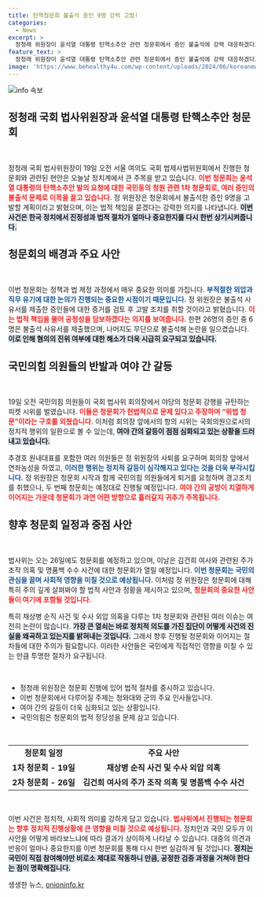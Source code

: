 ```yaml
---
title: 탄핵청문회 불출석 증인 9명 강력 고발!
categories:
  - News
excerpt: >
  정청래 위원장이 윤석열 대통령 탄핵소추안 관련 청문회에서 증인 불출석에 강력 대응하겠다고 선언했다. 야당과 여당 간 격렬한 충돌 속에 청문회는 혼란을 겪고, 향후 진행될 후속 청문회에도 귀추가 주목된다. 클릭해서 자세한 내용을 확인하세요!
feature_text: >
  정청래 위원장이 윤석열 대통령 탄핵소추안 관련 청문회에서 증인 불출석에 강력 대응하겠다고 선언했다. 야당과 여당 간 격렬한 충돌 속에 청문회는 혼란을 겪고, 향후 진행될 후속 청문회에도 귀추가 주목된다. 클릭해서 자세한 내용을 확인하세요!
image: 'https://www.behealthy4u.com/wp-content/uploads/2024/06/koreanews.jpg'
---
```


<p><img src="https://www.behealthy4u.com/wp-content/uploads/2024/06/koreanews.jpg" alt="info 속보" /></p>

<h2 data-ke-size="size26">정청래 국회 법사위원장과 윤석열 대통령 탄핵소추안 청문회</h2>

<p data-ke-size="size16">&nbsp;</p>

<p>정청래 국회 법사위원장이 19일 오전 서울 여의도 국회 법제사법위원회에서 진행한 청문회와 관련된 현안은 오늘날 정치계에서 큰 주목을 받고 있습니다. <b><span style="color: #ee2323;">이번 청문회는 윤석열 대통령의 탄핵소추안 발의 요청에 대한 국민동의 청원 관련 1차 청문회로, 여러 증인의 불출석 문제로 이목을 끌고 있습니다.</span></b> 정 위원장은 청문회에서 불출석한 증인 9명을 고발할 계획이라고 밝혔으며, 이는 법적 책임을 묻겠다는 강력한 의지를 나타냅니다. <b><span style="background-color: #21538527;">이번 사건은 한국 정치에서 진정성과 법적 절차가 얼마나 중요한지를 다시 한번 상기시켜줍니다.</span></b> </p>

<h2 data-ke-size="size26">청문회의 배경과 주요 사안</h2>

<p data-ke-size="size16">&nbsp;</p>

<p>이번 청문회는 정책과 법 제정 과정에서 매우 중요한 의미를 가집니다. <b><span style="color: #1a5490;">부적절한 외압과 직무 유기에 대한 논의가 진행되는 중요한 시점이기 때문입니다.</span></b> 정 위원장은 불출석 사유서를 제출한 증인들에 대한 증거를 검토 후 고발 조치를 취할 것이라고 밝혔습니다. <b><span style="color: #ee2323;">이는 법적 책임을 물어 공정성을 담보하겠다는 의지를 보여줍니다.</span></b> 한편 26명의 증인 중 6명은 불출석 사유서를 제출했으며, 나머지도 무단으로 불출석해 논란을 일으켰습니다. <b><span style="background-color: #21538527;">이로 인해 혐의의 진위 여부에 대한 해소가 더욱 시급히 요구되고 있습니다.</span></b> </p>

<h2 data-ke-size="size26">국민의힘 의원들의 반발과 여야 간 갈등</h2>

<p data-ke-size="size16">&nbsp;</p>

<p>19일 오전 국민의힘 의원들이 국회 법사위 회의장에서 야당의 청문회 강행을 규탄하는 피켓 시위를 벌였습니다. <b><span style="color: #ee2323;">이들은 청문회가 헌법적으로 문제 있다고 주장하며 “위법 청문”이라는 구호를 외쳤습니다.</span></b> 이처럼 회의장 앞에서의 항의 시위는 국회의원으로서의 정치적 행위의 일환으로 볼 수 있는데, <b><span style="background-color: #21538527;">여야 간의 갈등이 점점 심화되고 있는 상황을 드러내고 있습니다.</span></b> </p>

<p>추경호 원내대표를 포함한 여러 의원들은 정 위원장의 사퇴를 요구하며 회의장 앞에서 연좌농성을 하였고, <b><span style="color: #1a5490;">이러한 행위는 정치적 갈등이 심각해지고 있다는 것을 더욱 부각시킵니다.</span></b> 정 위원장은 청문회 시작과 함께 국민의힘 의원들에게 퇴거를 요청하며 경고조치를 취했으나, 두 번째 청문회는 예정대로 진행될 예정입니다. <b><span style="color: #ee2323;">여야 간의 공방이 치열하게 이어지는 가운데 청문회가 과연 어떤 방향으로 흘러갈지 귀추가 주목됩니다.</span></b> </p>

<h2 data-ke-size="size26">향후 청문회 일정과 중점 사안</h2>

<p data-ke-size="size16">&nbsp;</p>

<p>법사위는 오는 26일에도 청문회를 예정하고 있으며, 이날은 김건희 여사와 관련된 주가 조작 의혹 및 명품백 수수 사건에 대한 청문회가 열릴 예정입니다. <b><span style="color: #1a5490;">이번 청문회는 국민의 관심을 끌며 사회적 영향을 미칠 것으로 예상됩니다.</span></b> 이처럼 정 위원장은 청문회에 대해 특히 주의 깊게 살펴봐야 할 법적 사안과 정황을 제시하고 있으며, <b><span style="color: #ee2323;">청문회의 중요한 사안들이 여기에 포함될 것입니다.</span></b> </p>

<p>특히 채상병 순직 사건 및 수사 외압 의혹을 다루는 1차 청문회와 관련된 여러 이슈는 여전히 논란이 많습니다. <b><span style="background-color: #21538527;">가장 큰 열쇠는 바로 정치적 의도를 가진 집단이 어떻게 사건의 진실을 왜곡하고 있는지를 밝혀내는 것입니다.</span></b> 그래서 향후 진행될 청문회와 이어지는 절차들에 대한 주의가 필요합니다. 이러한 사안들은 국민에게 직접적인 영향을 미칠 수 있는 만큼 투명한 절차가 요구됩니다. </p>

<p data-ke-size="size16">&nbsp;</p>

<ul>
    <li>정청래 위원장은 청문회 진행에 있어 법적 절차를 중시하고 있습니다.</li>
    <li>이번 청문회에서 다루어질 주제는 청와대와 군의 주요 인사들입니다.</li>
    <li>여야 간의 갈등이 더욱 심화되고 있는 상황입니다.</li>
    <li>국민의힘은 청문회의 법적 정당성을 문제 삼고 있습니다.</li>
</ul>

<p data-ke-size="size16">&nbsp;</p>

<table style="width: 100%;">
    <tr>
        <td style="text-align: center; height: 17px;"><b>청문회 일정</b></td>
        <td style="text-align: center; height: 17px;"><b>주요 사안</b></td>
    </tr>
    <tr>
        <td style="text-align: center; height: 17px;"><b>1차 청문회 - 19일</b></td>
        <td style="text-align: center; height: 17px;"><b>채상병 순직 사건 및 수사 외압 의혹</b></td>
    </tr>
    <tr>
        <td style="text-align: center; height: 17px;"><b>2차 청문회 - 26일</b></td>
        <td style="text-align: center; height: 17px;"><b>김건희 여사의 주가 조작 의혹 및 명품백 수수 사건</b></td>
    </tr>
</table>

<p data-ke-size="size16">&nbsp;</p>

<p>이번 사건은 정치적, 사회적 의미를 강하게 담고 있습니다. <b><span style="color: #ee2323;">법사위에서 진행되는 청문회는 향후 정치적 진행상황에 큰 영향을 미칠 것으로 예상됩니다.</span></b>  정치인과 국민 모두가 이 사안을 어떻게 바라보느냐에 따라 결과가 상이하게 나타날 수 있습니다. 대중의 의견과 반응이 얼마나 중요한지를 이번 청문회를 통해 다시 한번 실감하게 될 것입니다. <b><span style="background-color: #21538527;">정치는 국민이 직접 참여해야만 비로소 제대로 작동하니 만큼, 공정한 검증 과정을 거쳐야 한다는 점이 명확해집니다.</span></b></p>
생생한 뉴스, <a href="https://onioninfo.kr" rel="dofollow">onioninfo.kr</a>


